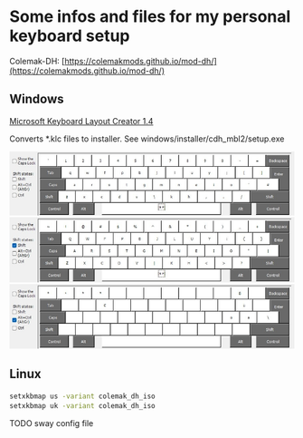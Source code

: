 # Some infos and files for my personal keyboard setup

Colemak-DH: [https://colemakmods.github.io/mod-dh/](https://colemakmods.github.io/mod-dh/)

## Windows

[Microsoft Keyboard Layout Creator 1.4](https://www.microsoft.com/en-us/download/details.aspx?id=102134)

Converts *.klc files to installer. See windows/installer/cdh_mbl2/setup.exe

![alt text](windows/pics/cdh_mbl2.jpg)
![alt text](windows/pics/cdh_mbl2Shft.jpg)
![alt text](windows/pics/cdh_mbl2AltGr.jpg)

## Linux

```bash
setxkbmap us -variant colemak_dh_iso
setxkbmap uk -variant colemak_dh_iso
```

TODO sway config file

